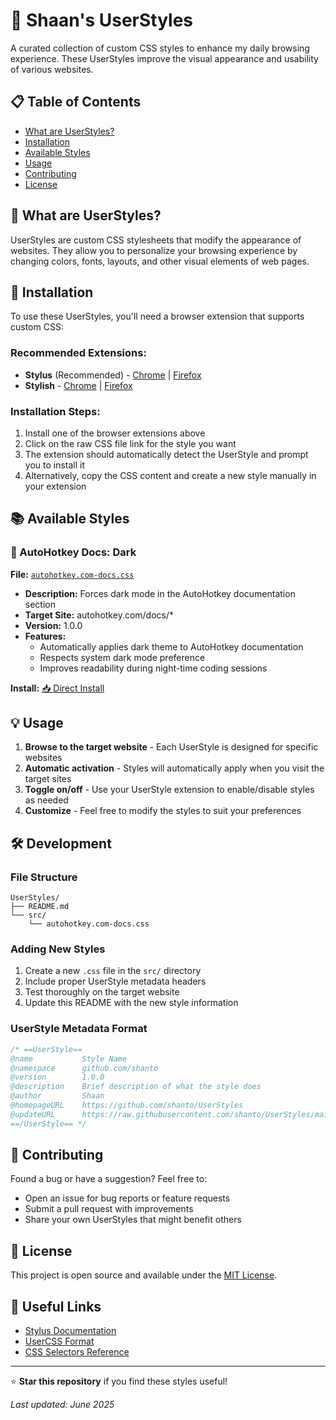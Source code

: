 # 🎨 Shaan's UserStyles

A curated collection of custom CSS styles to enhance my daily browsing experience. These UserStyles improve the visual appearance and usability of various websites.

## 📋 Table of Contents

- [What are UserStyles?](#what-are-userstyles)
- [Installation](#installation)
- [Available Styles](#available-styles)
- [Usage](#usage)
- [Contributing](#contributing)
- [License](#license)

## 🤔 What are UserStyles?

UserStyles are custom CSS stylesheets that modify the appearance of websites. They allow you to personalize your browsing experience by changing colors, fonts, layouts, and other visual elements of web pages.

## 🚀 Installation

To use these UserStyles, you'll need a browser extension that supports custom CSS:

### Recommended Extensions:
- **Stylus** (Recommended) - [Chrome](https://chrome.google.com/webstore/detail/stylus/clngdbkpkpeebahjckkjfobafhncgmne) | [Firefox](https://addons.mozilla.org/en-US/firefox/addon/styl-us/)
- **Stylish** - [Chrome](https://chrome.google.com/webstore/detail/stylish-custom-themes-for/fjnbnpbmkenffdnngjfgmeleoegfcffe) | [Firefox](https://addons.mozilla.org/en-US/firefox/addon/stylish/)

### Installation Steps:
1. Install one of the browser extensions above
2. Click on the raw CSS file link for the style you want
3. The extension should automatically detect the UserStyle and prompt you to install it
4. Alternatively, copy the CSS content and create a new style manually in your extension

## 📚 Available Styles

### 🌙 AutoHotkey Docs: Dark
**File:** [`autohotkey.com-docs.css`](src/autohotkey.com-docs.css)

- **Description:** Forces dark mode in the AutoHotkey documentation section
- **Target Site:** autohotkey.com/docs/*
- **Version:** 1.0.0
- **Features:**
  - Automatically applies dark theme to AutoHotkey documentation
  - Respects system dark mode preference
  - Improves readability during night-time coding sessions

**Install:** [📥 Direct Install](https://raw.githubusercontent.com/shanto/UserStyles/main/src/autohotkey.com-docs.css)

## 💡 Usage

1. **Browse to the target website** - Each UserStyle is designed for specific websites
2. **Automatic activation** - Styles will automatically apply when you visit the target sites
3. **Toggle on/off** - Use your UserStyle extension to enable/disable styles as needed
4. **Customize** - Feel free to modify the styles to suit your preferences

## 🛠️ Development

### File Structure
```
UserStyles/
├── README.md
└── src/
    └── autohotkey.com-docs.css
```

### Adding New Styles
1. Create a new `.css` file in the `src/` directory
2. Include proper UserStyle metadata headers
3. Test thoroughly on the target website
4. Update this README with the new style information

### UserStyle Metadata Format
```css
/* ==UserStyle==
@name           Style Name
@namespace      github.com/shanto
@version        1.0.0
@description    Brief description of what the style does
@author         Shaan
@homepageURL    https://github.com/shanto/UserStyles
@updateURL      https://raw.githubusercontent.com/shanto/UserStyles/main/src/filename.css
==/UserStyle== */
```

## 🤝 Contributing

Found a bug or have a suggestion? Feel free to:
- Open an issue for bug reports or feature requests
- Submit a pull request with improvements
- Share your own UserStyles that might benefit others

## 📄 License

This project is open source and available under the [MIT License](LICENSE).

## 🔗 Useful Links

- [Stylus Documentation](https://github.com/openstyles/stylus/wiki)
- [UserCSS Format](https://github.com/openstyles/stylus/wiki/UserCSS)
- [CSS Selectors Reference](https://developer.mozilla.org/en-US/docs/Web/CSS/CSS_Selectors)

---

⭐ **Star this repository** if you find these styles useful!

*Last updated: June 2025*
